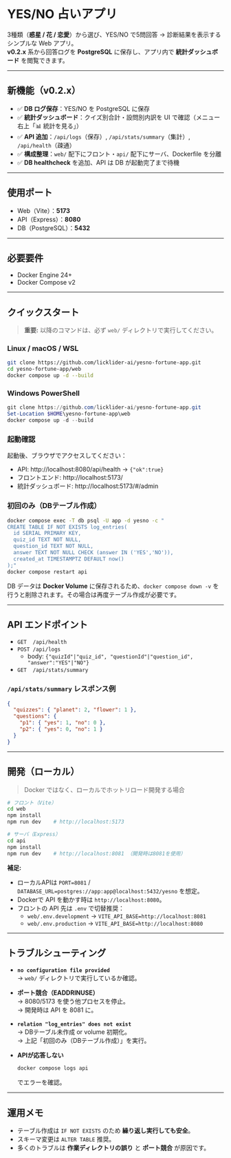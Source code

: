 # YES/NO 占いアプリ

3種類（**惑星 / 花 / 恋愛**）から選び、YES/NO で5問回答 → 診断結果を表示するシンプルな Web アプリ。  
**v0.2.x** 系から回答ログを **PostgreSQL** に保存し、アプリ内で **統計ダッシュボード** を閲覧できます。

---

## 新機能（v0.2.x）
- ✅ **DB ログ保存**：YES/NO を PostgreSQL に保存  
- ✅ **統計ダッシュボード**：クイズ別合計・設問別内訳を UI で確認（メニュー右上「📊 統計を見る」）  
- ✅ **API 追加**：`/api/logs`（保存）, `/api/stats/summary`（集計）, `/api/health`（疎通）  
- ✅ **構成整理**：`web/` 配下にフロント・`api/` 配下にサーバ、Dockerfile を分離  
- ✅ **DB healthcheck** を追加、API は DB が起動完了まで待機

---

## 使用ポート
- Web（Vite）：**5173**  
- API（Express）：**8080**  
- DB（PostgreSQL）：**5432**

---

## 必要要件
- Docker Engine 24+  
- Docker Compose v2

---

## クイックスタート

> **重要:** 以降のコマンドは、必ず `web/` ディレクトリで実行してください。  

### Linux / macOS / WSL
```bash
git clone https://github.com/licklider-ai/yesno-fortune-app.git
cd yesno-fortune-app/web
docker compose up -d --build
```

### Windows PowerShell
```powershell
git clone https://github.com/licklider-ai/yesno-fortune-app.git
Set-Location $HOME\yesno-fortune-app\web
docker compose up -d --build
```

### 起動確認
起動後、ブラウザでアクセスしてください：

- API: http://localhost:8080/api/health → `{"ok":true}`  
- フロントエンド: http://localhost:5173/  
- 統計ダッシュボード: http://localhost:5173/#/admin  

### 初回のみ（DBテーブル作成）
```bash
docker compose exec -T db psql -U app -d yesno -c "
CREATE TABLE IF NOT EXISTS log_entries(
  id SERIAL PRIMARY KEY,
  quiz_id TEXT NOT NULL,
  question_id TEXT NOT NULL,
  answer TEXT NOT NULL CHECK (answer IN ('YES','NO')),
  created_at TIMESTAMPTZ DEFAULT now()
);"
docker compose restart api
```

DB データは **Docker Volume** に保存されるため、`docker compose down -v` を行うと削除されます。その場合は再度テーブル作成が必要です。

---

## API エンドポイント
- `GET  /api/health`  
- `POST /api/logs`  
  - body: `{"quizId"|"quiz_id", "questionId"|"question_id", "answer":"YES"|"NO"}`  
- `GET  /api/stats/summary`

### `/api/stats/summary` レスポンス例
```json
{
  "quizzes": { "planet": 2, "flower": 1 },
  "questions": {
    "p1": { "yes": 1, "no": 0 },
    "p2": { "yes": 0, "no": 1 }
  }
}
```

---

## 開発（ローカル）
> Docker ではなく、ローカルでホットリロード開発する場合

```bash
# フロント（Vite）
cd web
npm install
npm run dev    # http://localhost:5173

# サーバ（Express）
cd api
npm install
npm run dev    # http://localhost:8081 （開発時は8081を使用）
```

**補足:**  
- ローカルAPIは `PORT=8081` / `DATABASE_URL=postgres://app:app@localhost:5432/yesno` を想定。  
- Dockerで API を動かす時は `http://localhost:8080`。  
- フロントの API 先は `.env` で切替推奨：  
  - `web/.env.development` → `VITE_API_BASE=http://localhost:8081`  
  - `web/.env.production`  → `VITE_API_BASE=http://localhost:8080`

---

## トラブルシューティング
- **`no configuration file provided`**  
  → `web/` ディレクトリで実行しているか確認。

- **ポート競合（EADDRINUSE）**  
  → 8080/5173 を使う他プロセスを停止。  
  → 開発時は API を 8081 に。

- **`relation "log_entries" does not exist`**  
  → DBテーブル未作成 or volume 初期化。  
  → 上記「初回のみ（DBテーブル作成）」を実行。

- **APIが応答しない**  
  ```bash
  docker compose logs api
  ```
  でエラーを確認。

---

## 運用メモ
- テーブル作成は `IF NOT EXISTS` のため **繰り返し実行しても安全**。  
- スキーマ変更は `ALTER TABLE` 推奨。  
- 多くのトラブルは **作業ディレクトリの誤り** と **ポート競合** が原因です。

